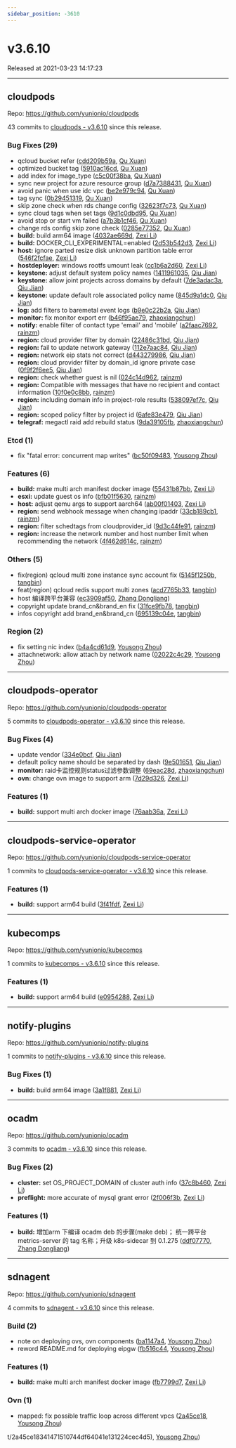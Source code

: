 ```yaml
---
sidebar_position: -3610
---
```


# v3.6.10

Released at 2021-03-23 14:17:23

-----

## cloudpods

Repo: https://github.com/yunionio/cloudpods

43 commits to [cloudpods - v3.6.10](https://github.com/yunionio/cloudpods/compare/v3.6.9...v3.6.10) since this release.

### Bug Fixes (29)
- qcloud bucket refer ([cdd209b59a](https://github.com/yunionio/cloudpods/commit/cdd209b59a7d3d248b84bfb4ba1c648a478fe880), [Qu Xuan](mailto:quxuan@yunionyun.com))
- optimized bucket tag ([5910ac16cd](https://github.com/yunionio/cloudpods/commit/5910ac16cd7fdbc7d4ae01214ef0b03442cbf10b), [Qu Xuan](mailto:quxuan@yunionyun.com))
- add index for image_type ([c5c00f38ba](https://github.com/yunionio/cloudpods/commit/c5c00f38bad379376ae3a56c1f263b91aba7a660), [Qu Xuan](mailto:quxuan@yunionyun.com))
- sync new project for azure resource group ([d7a7388431](https://github.com/yunionio/cloudpods/commit/d7a73884310471ad417d09eb1339e4048e474f27), [Qu Xuan](mailto:quxuan@yunionyun.com))
- avoid panic when use idc vpc ([be2e979c94](https://github.com/yunionio/cloudpods/commit/be2e979c94571b87b3becadb3231f4ff7137c764), [Qu Xuan](mailto:quxuan@yunionyun.com))
- tag sync ([0b29451319](https://github.com/yunionio/cloudpods/commit/0b29451319b43bbe5aef2c761331089d85556f4f), [Qu Xuan](mailto:qu_xuan@icloud.com))
- skip zone check when rds change config ([32623f7c73](https://github.com/yunionio/cloudpods/commit/32623f7c73bc77b9b868949f5012c52e8c25dcea), [Qu Xuan](mailto:qu_xuan@icloud.com))
- sync cloud tags when set tags ([9d1c0dbd95](https://github.com/yunionio/cloudpods/commit/9d1c0dbd95e56cc975da58031ad80035eaaa58bc), [Qu Xuan](mailto:qu_xuan@icloud.com))
- avoid stop or start vm failed ([a7b3b1cf46](https://github.com/yunionio/cloudpods/commit/a7b3b1cf4663d83a23352dcbb15f2b2dcd53f1aa), [Qu Xuan](mailto:quxuan@yunionyun.com))
- change rds config skip zone check ([0285e77352](https://github.com/yunionio/cloudpods/commit/0285e77352a4dc3348c3680ceeee9af3a37b7958), [Qu Xuan](mailto:quxuan@yunionyun.com))
- **build:** build arm64 image ([4032ae669d](https://github.com/yunionio/cloudpods/commit/4032ae669d839da7057265ee12896d105d16bb80), [Zexi Li](mailto:zexi.li@qq.com))
- **build:** DOCKER_CLI_EXPERIMENTAL=enabled ([2d53b542d3](https://github.com/yunionio/cloudpods/commit/2d53b542d31141b16303dc66ac861e9ee86e7286), [Zexi Li](mailto:zexi.li@qq.com))
- **host:** ignore parted resize disk unknown partition table error ([546f2fcfae](https://github.com/yunionio/cloudpods/commit/546f2fcfae97d286ad981741c63ba4632b465318), [Zexi Li](mailto:zexi.li@qq.com))
- **hostdeployer:** windows rootfs umount leak ([cc1b6a2d60](https://github.com/yunionio/cloudpods/commit/cc1b6a2d6053cd29779a89de23d25ffd37e00fa0), [Zexi Li](mailto:zexi.li@qq.com))
- **keystone:** adjust default system policy names ([1411961035](https://github.com/yunionio/cloudpods/commit/14119610350cb28ec0453844601b84ab3791f5ab), [Qiu Jian](mailto:qiujian@yunionyun.com))
- **keystone:** allow joint projects across domains by default ([7de3adac3a](https://github.com/yunionio/cloudpods/commit/7de3adac3a903010375ee7d48523252190faf341), [Qiu Jian](mailto:qiujian@yunionyun.com))
- **keystone:** update default role associated policy name ([845d9a1dc0](https://github.com/yunionio/cloudpods/commit/845d9a1dc0ba5636c811e293711b508f5f14b4fa), [Qiu Jian](mailto:qiujian@yunionyun.com))
- **log:** add filters to baremetal event logs ([b9e0c22b2a](https://github.com/yunionio/cloudpods/commit/b9e0c22b2a1871a0f1f96b0ad93ad370fc30de00), [Qiu Jian](mailto:qiujian@yunionyun.com))
- **monitor:** fix monitor export err ([b46f95ae79](https://github.com/yunionio/cloudpods/commit/b46f95ae7941d9b72e5ea74861957c5f1ad8b078), [zhaoxiangchun](mailto:1422928955@qq.com))
- **notify:** enable filter of contact type 'email' and 'mobile' ([a2faac7692](https://github.com/yunionio/cloudpods/commit/a2faac7692a76fde2eee5682ba3612c497540997), [rainzm](mailto:mjoycarry@gmail.com))
- **region:** cloud provider filter by domain ([22486c31bd](https://github.com/yunionio/cloudpods/commit/22486c31bdbd3eebc1612816f806974769725382), [Qiu Jian](mailto:qiujian@yunionyun.com))
- **region:** fail to update network gateway ([112e7aac84](https://github.com/yunionio/cloudpods/commit/112e7aac84c26766e9aa5b98ff479114135708c8), [Qiu Jian](mailto:qiujian@yunionyun.com))
- **region:** network eip stats not correct ([d443279986](https://github.com/yunionio/cloudpods/commit/d4432799866c21c337d915dcbe67507b7d72e7d1), [Qiu Jian](mailto:qiujian@yunionyun.com))
- **region:** cloud provider filter by domain_id ignore private case ([0f9f2f6ee5](https://github.com/yunionio/cloudpods/commit/0f9f2f6ee5d8acbcc95b0bfc4b5bc46b4fae92bf), [Qiu Jian](mailto:qiujian@yunionyun.com))
- **region:** check whether guest is nil ([024c14d962](https://github.com/yunionio/cloudpods/commit/024c14d962f45a2427895556480fccba8ba1b433), [rainzm](mailto:mjoycarry@gmail.com))
- **region:** Compatible with messages that have no recipient and contact information ([10f0e0c8bb](https://github.com/yunionio/cloudpods/commit/10f0e0c8bbe37baf14c734617e87b234dfe30fc5), [rainzm](mailto:mjoycarry@gmail.com))
- **region:** including domain info in project-role results ([538097ef7c](https://github.com/yunionio/cloudpods/commit/538097ef7cbc563fe7ca05cfc00b4de00f409545), [Qiu Jian](mailto:qiujian@yunionyun.com))
- **region:** scoped policy filter by project id ([6afe83e479](https://github.com/yunionio/cloudpods/commit/6afe83e479163c8237209901c3f6a39566f5b17d), [Qiu Jian](mailto:qiujian@yunionyun.com))
- **telegraf:** megactl raid add rebuild status ([9da39105fb](https://github.com/yunionio/cloudpods/commit/9da39105fb1a203b583d856e5f2398259d5da2c2), [zhaoxiangchun](mailto:1422928955@qq.com))

### Etcd (1)
- fix "fatal error: concurrent map writes" ([bc50f09483](https://github.com/yunionio/cloudpods/commit/bc50f09483875b19041cd11e2762d1c5ca8d7bb1), [Yousong Zhou](mailto:zhouyousong@yunionyun.com))

### Features (6)
- **build:** make multi arch manifest docker image ([55431b87bb](https://github.com/yunionio/cloudpods/commit/55431b87bbde31918c2d233a38c207cf3118f479), [Zexi Li](mailto:zexi.li@qq.com))
- **esxi:** update guest os info ([bfb01f5630](https://github.com/yunionio/cloudpods/commit/bfb01f5630c1b79d3f36827262097223a270e0c2), [rainzm](mailto:mjoycarry@gmail.com))
- **host:** adjust qemu args to support aarch64 ([ab00f01403](https://github.com/yunionio/cloudpods/commit/ab00f01403793d560e5f6b2f56401b5cda28332a), [Zexi Li](mailto:zexi.li@qq.com))
- **region:** send webhook message when changing ipaddr ([33cb189cb1](https://github.com/yunionio/cloudpods/commit/33cb189cb1a4253b4c98f65e04ce89f36757ab76), [rainzm](mailto:mjoycarry@gmail.com))
- **region:** filter schedtags from cloudprovider_id ([9d3c44fe91](https://github.com/yunionio/cloudpods/commit/9d3c44fe919c7f2adae6739ac4564d93cbd4597d), [rainzm](mailto:mjoycarry@gmail.com))
- **region:** increase the network number and host number limit when recommending the network ([4f462d614c](https://github.com/yunionio/cloudpods/commit/4f462d614c708b68114f1ff2627a0695dfcdd67e), [rainzm](mailto:mjoycarry@gmail.com))

### Others (5)
- fix(region) qcloud multi zone instance sync account fix ([5145f1250b](https://github.com/yunionio/cloudpods/commit/5145f1250ba7f37c21cb687208a56b76102c49dc), [tangbin](mailto:tangbin@yunion.cn))
- feat(region) qcloud redis support multi zones ([acd7765b33](https://github.com/yunionio/cloudpods/commit/acd7765b33d2a7db6cd870da450335fdbdec42f1), [tangbin](mailto:tangbin@yunion.cn))
- host 编译跨平台兼容 ([ec3909af50](https://github.com/yunionio/cloudpods/commit/ec3909af50b04f3141463f13057f9c5453c887b3), [Zhang Dongliang](mailto:zhangdongliang@yunion.cn))
- copyright update brand_cn&brand_en fix ([31fce9fb78](https://github.com/yunionio/cloudpods/commit/31fce9fb78a497a6053e8378130cf12239a76906), [tangbin](mailto:tangbin@yunion.cn))
- infos copyright add brand_en&brand_cn ([695139c04e](https://github.com/yunionio/cloudpods/commit/695139c04e740ec6be954e9a59b6e2209bcbfffd), [tangbin](mailto:tangbin@yunion.cn))

### Region (2)
- fix setting nic index ([b4a4cd61d9](https://github.com/yunionio/cloudpods/commit/b4a4cd61d98ebae7c63f65ee1d44ce4568219bb0), [Yousong Zhou](mailto:zhouyousong@yunionyun.com))
- attachnetwork: allow attach by network name ([02022c4c29](https://github.com/yunionio/cloudpods/commit/02022c4c29d31907e3d62d3e56437657e546c153), [Yousong Zhou](mailto:zhouyousong@yunionyun.com))

-----

## cloudpods-operator

Repo: https://github.com/yunionio/cloudpods-operator

5 commits to [cloudpods-operator - v3.6.10](https://github.com/yunionio/cloudpods-operator/compare/v3.6.9...v3.6.10) since this release.

### Bug Fixes (4)
- update vendor ([334e0bcf](https://github.com/yunionio/cloudpods-operator/commit/334e0bcfe1bda50a1a4aaf270b5510437ee8f7db), [Qiu Jian](mailto:qiujian@yunionyun.com))
- default policy name should be separated by dash ([9e501651](https://github.com/yunionio/cloudpods-operator/commit/9e501651d6b93fc8a45c3bea6a662ff960c365c9), [Qiu Jian](mailto:qiujian@yunionyun.com))
- **monitor:** raid卡监控规则status过滤参数调整 ([69eac28d](https://github.com/yunionio/cloudpods-operator/commit/69eac28d33fd5440e65ef0683cc62fcdc9f80ef8), [zhaoxiangchun](mailto:1422928955@qq.com))
- **ovn:** change ovn image to support arm ([7d29d326](https://github.com/yunionio/cloudpods-operator/commit/7d29d326c1a8aeb893a889714ff403c27eef4869), [Zexi Li](mailto:zexi.li@qq.com))

### Features (1)
- **build:** support multi arch docker image ([76aab36a](https://github.com/yunionio/cloudpods-operator/commit/76aab36a7bba39dc155a08250b59bc8995a3ba06), [Zexi Li](mailto:zexi.li@qq.com))

-----

## cloudpods-service-operator

Repo: https://github.com/yunionio/cloudpods-service-operator

1 commits to [cloudpods-service-operator - v3.6.10](https://github.com/yunionio/cloudpods-service-operator/compare/v3.6.9...v3.6.10) since this release.

### Features (1)
- **build:** support arm64 build ([3f41fdf](https://github.com/yunionio/cloudpods-service-operator/commit/3f41fdfc244ba810e9e0cf32387041f7d3b48747), [Zexi Li](mailto:zexi.li@qq.com))

-----

## kubecomps

Repo: https://github.com/yunionio/kubecomps

1 commits to [kubecomps - v3.6.10](https://github.com/yunionio/kubecomps/compare/v3.6.9...v3.6.10) since this release.

### Features (1)
- **build:** support arm64 build ([e0954288](https://github.com/yunionio/kubecomps/commit/e0954288b5a98a53a431faf4f97a4f7af545621f), [Zexi Li](mailto:zexi.li@qq.com))

-----

## notify-plugins

Repo: https://github.com/yunionio/notify-plugins

1 commits to [notify-plugins - v3.6.10](https://github.com/yunionio/notify-plugins/compare/v3.6.9...v3.6.10) since this release.

### Bug Fixes (1)
- **build:** build arm64 image ([3a1f881](https://github.com/yunionio/notify-plugins/commit/3a1f881ab6332ca4b7c050e05b7c1c13840fe936), [Zexi Li](mailto:zexi.li@qq.com))

-----

## ocadm

Repo: https://github.com/yunionio/ocadm

3 commits to [ocadm - v3.6.10](https://github.com/yunionio/ocadm/compare/v3.6.9...v3.6.10) since this release.

### Bug Fixes (2)
- **cluster:** set OS_PROJECT_DOMAIN of cluster auth info ([37c8b460](https://github.com/yunionio/ocadm/commit/37c8b460dc4c2a3578e59f2b58f434d95f81062c), [Zexi Li](mailto:zexi.li@qq.com))
- **preflight:** more accurate of mysql grant error ([2f006f3b](https://github.com/yunionio/ocadm/commit/2f006f3bdf2b166b7e54f3e68d25178c1e626c55), [Zexi Li](mailto:zexi.li@qq.com))

### Features (1)
- **build:** 增加arm 下编译 ocadm deb 的步骤(make deb)； 统一跨平台metrics-server 的 tag 名称；升级 k8s-sidecar 到 0.1.275 ([ddf07770](https://github.com/yunionio/ocadm/commit/ddf077706a089a54516fe788f55df31b4f201815), [Zhang Dongliang](mailto:zhangdongliang@yunion.cn))

-----

## sdnagent

Repo: https://github.com/yunionio/sdnagent

4 commits to [sdnagent - v3.6.10](https://github.com/yunionio/sdnagent/compare/v3.6.9...v3.6.10) since this release.

### Build (2)
- note on deploying ovs, ovn components ([ba1147a4](https://github.com/yunionio/sdnagen/commit/ba1147a440c817bc0307fd1287cac7864cdef9bf), [Yousong Zhou](mailto:zhouyousong@yunionyun.com))
- reword README.md for deploying eipgw ([fb516c44](https://github.com/yunionio/sdnagen/commit/fb516c442b2a2520090c963fe05655bf12de2f25), [Yousong Zhou](mailto:zhouyousong@yunionyun.com))

### Features (1)
- **build:** make multi arch manifest docker image ([fb7799d7](https://github.com/yunionio/sdnagen/commit/fb7799d7ebaa294066ee42ea6dddd8d4a02a6bb9), [Zexi Li](mailto:zexi.li@qq.com))

### Ovn (1)
- mapped: fix possible traffic loop across different vpcs ([2a45ce18](https://github.com/yunionio/sdnagen/commit/2a45ce18341471510744df64041e131224cec4d5), [Yousong Zhou](mailto:zhouyousong@yunionyun.com))

t/2a45ce18341471510744df64041e131224cec4d5), [Yousong Zhou](mailto:zhouyousong@yunionyun.com))

[sdnagent - v3.6.10]: https://github.com/yunionio/sdnagent/compare/v3.6.9...v3.6.10
